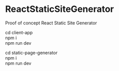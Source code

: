 # ReactStaticSiteGenerator
Proof of concept React Static Site Generator

cd client-app\
npm i\
npm run dev

cd static-page-generator\
npm i\
npm run dev
